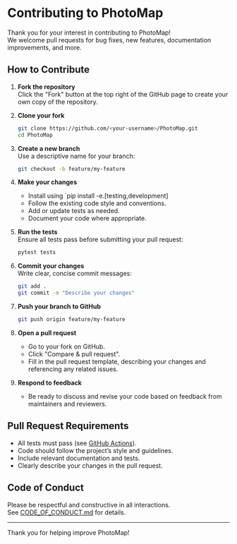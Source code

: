 # Contributing to PhotoMap

Thank you for your interest in contributing to PhotoMap!  
We welcome pull requests for bug fixes, new features, documentation improvements, and more.

## How to Contribute

1. **Fork the repository**  
   Click the "Fork" button at the top right of the GitHub page to create your own copy of the repository.

2. **Clone your fork**  
   ```sh
   git clone https://github.com/<your-username>/PhotoMap.git
   cd PhotoMap
   ```

3. **Create a new branch**  
   Use a descriptive name for your branch:
   ```sh
   git checkout -b feature/my-feature
   ```

4. **Make your changes**  
   - Install using `pip install -e.[testing,development]
   - Follow the existing code style and conventions.
   - Add or update tests as needed.
   - Document your code where appropriate.

5. **Run the tests**  
   Ensure all tests pass before submitting your pull request:
   ```sh
   pytest tests
   ```

6. **Commit your changes**  
   Write clear, concise commit messages:
   ```sh
   git add .
   git commit -m "Describe your changes"
   ```

7. **Push your branch to GitHub**  
   ```sh
   git push origin feature/my-feature
   ```

8. **Open a pull request**  
   - Go to your fork on GitHub.
   - Click "Compare & pull request".
   - Fill in the pull request template, describing your changes and referencing any related issues.

9. **Respond to feedback**  
   - Be ready to discuss and revise your code based on feedback from maintainers and reviewers.

## Pull Request Requirements

- All tests must pass (see [GitHub Actions](https://github.com/<your-username>/PhotoMap/actions)).
- Code should follow the project’s style and guidelines.
- Include relevant documentation and tests.
- Clearly describe your changes in the pull request.

## Code of Conduct

Please be respectful and constructive in all interactions.  
See [CODE_OF_CONDUCT.md](CODE_OF_CONDUCT.md) for details.

---

Thank you for helping improve PhotoMap!
